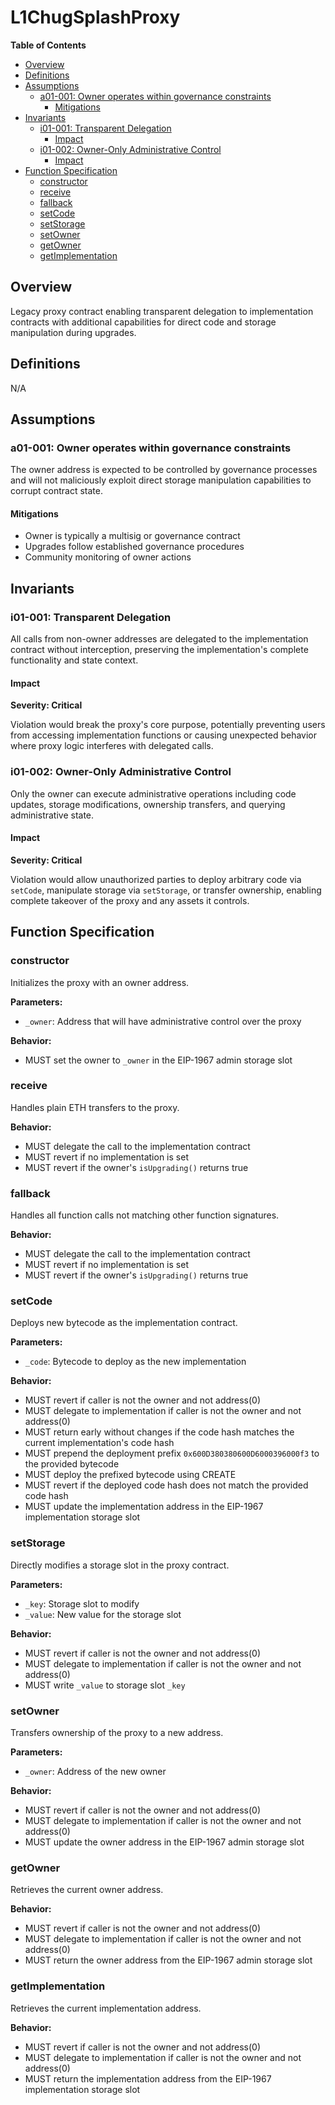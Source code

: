 # L1ChugSplashProxy

<!-- START doctoc generated TOC please keep comment here to allow auto update -->
<!-- DON'T EDIT THIS SECTION, INSTEAD RE-RUN doctoc TO UPDATE -->
**Table of Contents**

- [Overview](#overview)
- [Definitions](#definitions)
- [Assumptions](#assumptions)
  - [a01-001: Owner operates within governance constraints](#a01-001-owner-operates-within-governance-constraints)
    - [Mitigations](#mitigations)
- [Invariants](#invariants)
  - [i01-001: Transparent Delegation](#i01-001-transparent-delegation)
    - [Impact](#impact)
  - [i01-002: Owner-Only Administrative Control](#i01-002-owner-only-administrative-control)
    - [Impact](#impact-1)
- [Function Specification](#function-specification)
  - [constructor](#constructor)
  - [receive](#receive)
  - [fallback](#fallback)
  - [setCode](#setcode)
  - [setStorage](#setstorage)
  - [setOwner](#setowner)
  - [getOwner](#getowner)
  - [getImplementation](#getimplementation)

<!-- END doctoc generated TOC please keep comment here to allow auto update -->

## Overview

Legacy proxy contract enabling transparent delegation to implementation contracts with additional capabilities for
direct code and storage manipulation during upgrades.

## Definitions

N/A

## Assumptions

### a01-001: Owner operates within governance constraints

The owner address is expected to be controlled by governance processes and will not maliciously exploit direct storage
manipulation capabilities to corrupt contract state.

#### Mitigations

- Owner is typically a multisig or governance contract
- Upgrades follow established governance procedures
- Community monitoring of owner actions

## Invariants

### i01-001: Transparent Delegation

All calls from non-owner addresses are delegated to the implementation contract without interception, preserving the
implementation's complete functionality and state context.

#### Impact

**Severity: Critical**

Violation would break the proxy's core purpose, potentially preventing users from accessing implementation functions or
causing unexpected behavior where proxy logic interferes with delegated calls.

### i01-002: Owner-Only Administrative Control

Only the owner can execute administrative operations including code updates, storage modifications, ownership transfers,
and querying administrative state.

#### Impact

**Severity: Critical**

Violation would allow unauthorized parties to deploy arbitrary code via `setCode`, manipulate storage via `setStorage`,
or transfer ownership, enabling complete takeover of the proxy and any assets it controls.

## Function Specification

### constructor

Initializes the proxy with an owner address.

**Parameters:**

- `_owner`: Address that will have administrative control over the proxy

**Behavior:**

- MUST set the owner to `_owner` in the EIP-1967 admin storage slot

### receive

Handles plain ETH transfers to the proxy.

**Behavior:**

- MUST delegate the call to the implementation contract
- MUST revert if no implementation is set
- MUST revert if the owner's `isUpgrading()` returns true

### fallback

Handles all function calls not matching other function signatures.

**Behavior:**

- MUST delegate the call to the implementation contract
- MUST revert if no implementation is set
- MUST revert if the owner's `isUpgrading()` returns true

### setCode

Deploys new bytecode as the implementation contract.

**Parameters:**

- `_code`: Bytecode to deploy as the new implementation

**Behavior:**

- MUST revert if caller is not the owner and not address(0)
- MUST delegate to implementation if caller is not the owner and not address(0)
- MUST return early without changes if the code hash matches the current implementation's code hash
- MUST prepend the deployment prefix `0x600D380380600D6000396000f3` to the provided bytecode
- MUST deploy the prefixed bytecode using CREATE
- MUST revert if the deployed code hash does not match the provided code hash
- MUST update the implementation address in the EIP-1967 implementation storage slot

### setStorage

Directly modifies a storage slot in the proxy contract.

**Parameters:**

- `_key`: Storage slot to modify
- `_value`: New value for the storage slot

**Behavior:**

- MUST revert if caller is not the owner and not address(0)
- MUST delegate to implementation if caller is not the owner and not address(0)
- MUST write `_value` to storage slot `_key`

### setOwner

Transfers ownership of the proxy to a new address.

**Parameters:**

- `_owner`: Address of the new owner

**Behavior:**

- MUST revert if caller is not the owner and not address(0)
- MUST delegate to implementation if caller is not the owner and not address(0)
- MUST update the owner address in the EIP-1967 admin storage slot

### getOwner

Retrieves the current owner address.

**Behavior:**

- MUST revert if caller is not the owner and not address(0)
- MUST delegate to implementation if caller is not the owner and not address(0)
- MUST return the owner address from the EIP-1967 admin storage slot

### getImplementation

Retrieves the current implementation address.

**Behavior:**

- MUST revert if caller is not the owner and not address(0)
- MUST delegate to implementation if caller is not the owner and not address(0)
- MUST return the implementation address from the EIP-1967 implementation storage slot
